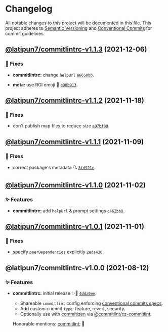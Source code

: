 # Changelog

All notable changes to this project will be documented in this file.
This project adheres to [Semantic Versioning](https://semver.org) and [Conventional Commits](https://www.conventionalcommits.org) for commit guidelines.

## [@latipun7/commitlintrc-v1.1.3](https://github.com/latipun7/library/compare/@latipun7/commitlintrc@1.1.2...@latipun7/commitlintrc@1.1.3) (2021-12-06)

### 🐛 Fixes

- **commitlintrc:** change `helpUrl` [`e6650bb`](https://github.com/latipun7/library/commit/e6650bb349915454b8903a1918642b9cddbec7e6).

- **meta:** use RGI emoji 🥷 [`e90b913`](https://github.com/latipun7/library/commit/e90b91381d9ffdfb228548b5b760d2bda93da034).

## [@latipun7/commitlintrc-v1.1.2](https://github.com/latipun7/library/compare/@latipun7/commitlintrc@1.1.1...@latipun7/commitlintrc@1.1.2) (2021-11-18)

### 🐛 Fixes

- don't publish map files to reduce size [`a87bf89`](https://github.com/latipun7/library/commit/a87bf8975dd4ec38937ba2bde436a0ccc9bb8b49).

## [@latipun7/commitlintrc-v1.1.1](https://github.com/latipun7/library/compare/@latipun7/commitlintrc@1.1.0...@latipun7/commitlintrc@1.1.1) (2021-11-09)

### 🐛 Fixes

- correct package's metadata 🔍 [`3fd921c`](https://github.com/latipun7/library/commit/3fd921c1ab4c198d9c7fad23565574a5b08992b5).

## [@latipun7/commitlintrc-v1.1.0](https://github.com/latipun7/library/compare/@latipun7/commitlintrc@1.0.1...@latipun7/commitlintrc@1.1.0) (2021-11-02)

### ✨ Features

- **commitlintrc:** add `helpUrl` & prompt settings [`c462bb8`](https://github.com/latipun7/library/commit/c462bb805199aeebb01d3e8b5b4dc640ad2f8ecd).

## [@latipun7/commitlintrc-v1.0.1](https://github.com/latipun7/library/compare/@latipun7/commitlintrc@1.0.0...@latipun7/commitlintrc@1.0.1) (2021-11-01)

### 🐛 Fixes

- specify `peerDependencies` explicitly [`2eda436`](https://github.com/latipun7/library/commit/2eda43686d003cd34129d121fbac08de770f6a63).

## @latipun7/commitlintrc-v1.0.0 (2021-08-12)

### ✨ Features

- **commitlintrc:** initial release ✨🚀 [`4dda0ee`](https://github.com/latipun7/library/commit/4dda0ee4baba4d79a39f6758197ed3d28defc640).

  - Shareable `commitlint` config enforcing [conventional commits specs](https://www.conventionalcommits.org/en/v1.0.0/#specification).
  - Add custom commit `type`: feature, revert, security.
  - Optionally use with [commitizen](https://github.com/commitizen/cz-cli)
    via [@commitlint/cz-commitlint](https://github.com/conventional-changelog/commitlint/tree/master/%40commitlint/cz-commitlint).

  Honorable mentions: [commitlint](https://github.com/commitlint); 💖
